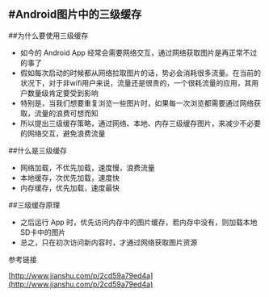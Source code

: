 #Android图片中的三级缓存
---

##为什么要使用三级缓存

* 如今的 Android App 经常会需要网络交互，通过网络获取图片是再正常不过的事了
* 假如每次启动的时候都从网络拉取图片的话，势必会消耗很多流量。在当前的状况下，对于非wifi用户来说，流量还是很贵的，一个很耗流量的应用，其用户数量级肯定要受到影响
* 特别是，当我们想要重复浏览一些图片时，如果每一次浏览都需要通过网络获取，流量的浪费可想而知
* 所以提出三级缓存策略，通过网络、本地、内存三级缓存图片，来减少不必要的网络交互，避免浪费流量

##什么是三级缓存

* 网络加载，不优先加载，速度慢，浪费流量
* 本地缓存，次优先加载，速度快
* 内存缓存，优先加载，速度最快


##三级缓存原理

* 之后运行 App 时，优先访问内存中的图片缓存，若内存中没有，则加载本地SD卡中的图片
* 总之，只在初次访问新内容时，才通过网络获取图片资源


参考链接

[http://www.jianshu.com/p/2cd59a79ed4a](http://www.jianshu.com/p/2cd59a79ed4a)